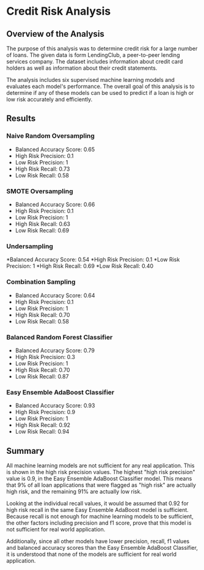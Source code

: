 # Credit Risk Analysis

## Overview of the Analysis

The purpose of this analysis was to determine credit risk for a large number of loans. The given data is form LendingClub, a peer-to-peer lending services company. The dataset includes information about credit card holders as well as information about their credit statements.

The analysis includes six supervised machine learning models and evaluates each model's performance. The overall goal of this analysis is to determine if any of these models can be used to predict if a loan is high or low risk accurately and efficiently. 

## Results

### Naive Random Oversampling
* Balanced Accuracy Score: 0.65
* High Risk Precision: 0.1
* Low Risk Precision: 1
* High Risk Recall: 0.73
* Low Risk Recall: 0.58

### SMOTE Oversampling
* Balanced Accuracy Score: 0.66
* High Risk Precision: 0.1
* Low Risk Precision: 1
* High Risk Recall: 0.63
* Low Risk Recall: 0.69

### Undersampling
*Balanced Accuracy Score: 0.54
*High Risk Precision: 0.1
*Low Risk Precision: 1
*High Risk Recall: 0.69
*Low Risk Recall: 0.40

### Combination Sampling
* Balanced Accuracy Score: 0.64
* High Risk Precision: 0.1
* Low Risk Precision: 1
* High Risk Recall: 0.70
* Low Risk Recall: 0.58

### Balanced Random Forest Classifier
* Balanced Accuracy Score: 0.79
* High Risk Precision: 0.3
* Low Risk Precision: 1
* High Risk Recall: 0.70
* Low Risk Recall: 0.87

### Easy Ensemble AdaBoost Classifier
* Balanced Accuracy Score: 0.93
* High Risk Precision: 0.9
* Low Risk Precision: 1
* High Risk Recall: 0.92
* Low Risk Recall: 0.94

## Summary

All machine learning models are not sufficient for any real application. This is shown in the high risk precision values. The highest "high risk precision" value is 0.9, in the Easy Ensemble AdaBoost Classifier model. This means that 9% of all loan applications that were flagged as "high risk" are actually high risk, and the remaining 91% are actually low risk.

Looking at the individual recall values, it would be assumed that 0.92 for high risk recall in the same Easy Ensemble AdaBoost model is sufficient. Because recall is not enough for machine learning models to be sufficient, the other factors including precision and f1 score, prove that this model is not sufficient for real world application.

Additionally, since all other models have lower precision, recall, f1 values and balanced accuracy scores than the Easy Ensemble AdaBoost Classifier, it is understood that none of the models are sufficient for real world application. 
